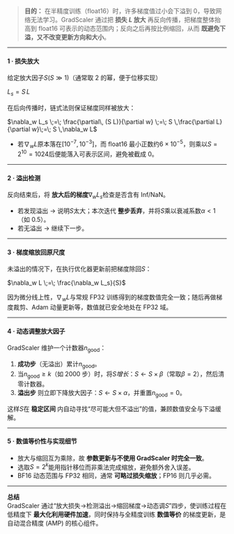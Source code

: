 > **目的：** 在半精度训练（float16）时，许多梯度值过小会下溢到 0，导致网络无法学习。GradScaler 通过把 **损失 **$L$** 放大** 再反向传播，把梯度整体抬高到 float16 可表示的动态范围内；反向之后再按比例缩回，从而 **既避免下溢，又不改变更新方向和大小**。
>

---

#### 1 ⁠· 损失放大
给定放大因子$S(S\gg1)$（通常取 2 的幂，便于位移实现）

$L_s = S \, L$

在后向传播时，链式法则保证梯度同样被放大：

$\nabla_w L_s \;=\; \frac{\partial\, (S L)}{\partial w} \;=\; S \,\frac{\partial L}{\partial w}\;=\; S \,\nabla_w L$

+ 若$\nabla_w L$原本落在$\bigl[10^{-7},10^{-3}\bigr]$，而 float16 最小正数约$6\times10^{-5}$，则乘以$S=2^{10}=1024$后便能落入可表示区间，避免被截成 0。

---

#### 2 ⁠· 溢出检测
反向结束后，将 **放大后的梯度**$\nabla_w L_s$检查是否含有 Inf/NaN。

+ 若发现溢出 → 说明$S$太大；本次迭代 **整步丢弃**，并将$S$乘以衰减系数$\alpha<1$（如 0.5）。
+ 若无溢出 → 继续下一步。

---

#### 3 ⁠· 梯度缩放回原尺度
未溢出的情况下，在执行优化器更新前把梯度除回$S$：

$\nabla_w L \;=\; \frac{\nabla_w L_s}{S}$

因为微分线上性，$\nabla_w L$与常规 FP32 训练得到的梯度数值完全一致；随后再做梯度裁剪、Adam 动量更新等，数值就已安全地处在 FP32 域。

---

#### 4 ⁠· 动态调整放大因子
GradScaler 维护一个计数器$n_{\text{good}}$：

1. **成功步**（无溢出）累计$n_{\text{good}}$。
2. 当$n_{\text{good}} \ge k$（如 2000 步）时，将$S$_增长_：$S \gets S \times \beta$（常取$\beta=2$），然后清零计数器。
3. **溢出步** 则立即下降放大因子：$S \gets S \times \alpha$，并重置$n_{\text{good}}=0$。

这样$S$在 **稳定区间** 内自动寻找“尽可能大但不溢出”的值，兼顾数值安全与下溢缓解。

---

#### 5 ⁠· 数值等价性与实现细节
+ 放大与缩回互为乘除，故 **参数更新与不使用 GradScaler 时完全一致**。
+ 选取$S=2^{k}$能用指针移位而非乘法完成缩放，避免额外舍入误差。
+ BF16 动态范围与 FP32 相同，通常 **可略过损失缩放**；FP16 则几乎必需。

---

**总结**  
GradScaler 通过“放大损失→检测溢出→缩回梯度→动态调$S$”四步，使训练过程在低精度下 **最大化利用硬件加速**，同时保持与全精度训练 **数值等价** 的梯度更新，是自动混合精度 (AMP) 的核心组件。

